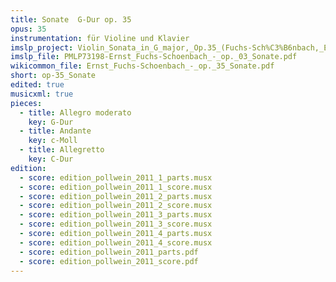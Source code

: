 ```yaml
---
title: Sonate  G-Dur op. 35
opus: 35
instrumentation: für Violine und Klavier
imslp_project: Violin_Sonata_in_G_major,_Op.35_(Fuchs-Sch%C3%B6nbach,_Ernst)
imslp_file: PMLP73198-Ernst_Fuchs-Schoenbach_-_op._03_Sonate.pdf
wikicommon_file: Ernst_Fuchs-Schoenbach_-_op._35_Sonate.pdf
short: op-35_Sonate
edited: true
musicxml: true
pieces:
  - title: Allegro moderato
    key: G-Dur
  - title: Andante
    key: c-Moll
  - title: Allegretto
    key: C-Dur
edition:
  - score: edition_pollwein_2011_1_parts.musx
  - score: edition_pollwein_2011_1_score.musx
  - score: edition_pollwein_2011_2_parts.musx
  - score: edition_pollwein_2011_2_score.musx
  - score: edition_pollwein_2011_3_parts.musx
  - score: edition_pollwein_2011_3_score.musx
  - score: edition_pollwein_2011_4_parts.musx
  - score: edition_pollwein_2011_4_score.musx
  - score: edition_pollwein_2011_parts.pdf
  - score: edition_pollwein_2011_score.pdf
---
```


